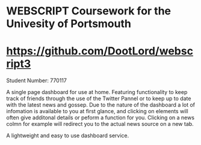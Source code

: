 # WEBSCRIPT Coursework for the Univesity of Portsmouth
# https://github.com/DootLord/webscript3

Student Number: 770117

A single page dashboard for use at home. Featuring functionality to keep track of friends through the use of the Twitter Pannel
or to keep up to date with the latest news and gossep. Due to the nature of the dashboard a lot of infomation is available to you
at first glance, and clicking on elements will often give additonal details or peform a function for you. Clicking on a news colmn for 
example will redirect you to the actual news source on a new tab.

A lightweight and easy to use dashboard service.
